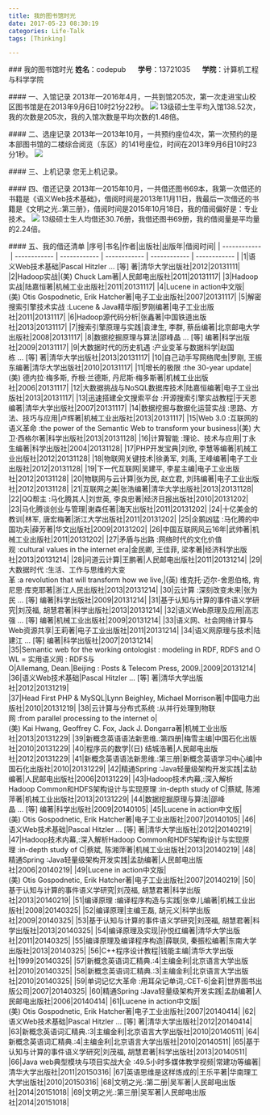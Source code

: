 ```yaml
---
title: 我的图书馆时光
date: 2017-05-23 08:30:19
categories: Life-Talk
tags: [Thinking]

---
```


### 我的图书馆时光
**姓名**：codepub&nbsp;&nbsp;&nbsp;&nbsp;&nbsp;&nbsp;**学号**：13721035&nbsp;&nbsp;&nbsp;&nbsp;&nbsp;&nbsp;**学院**：计算机工程与科学学院

#### 一、入馆记录
2013年—2016年4月，一共到馆205次，第一次走进宝山校区图书馆是在2013年9月6日10时21分22秒。
![](http://7xig3q.com1.z0.glb.clouddn.com/my_library_time_1.jpg)
13级硕士生平均入馆138.52次，我的次数是205次，我的入馆次数是平均次数的1.48倍。

#### 二、选座记录
2013年—2013年10月，一共预约座位4次，第一次预约的是本部图书馆的二楼综合阅览（东区）的141号座位，时间在2013年9月6日10时23分1秒。
![](http://7xig3q.com1.z0.glb.clouddn.com/my_library_time_2.jpg)

#### 三、上机记录
您无上机记录。

#### 四、借还记录
2013年—2015年10月，一共借还图书69本，我第一次借还的书籍是《语义Web技术基础》，借阅时间是2013年11月11日，我最后一次借还的书籍是《文明之光.:第三册》，借阅时间是2015年10月18日，我的借阅偏好是：专业技术。
![](http://7xig3q.com1.z0.glb.clouddn.com/my_library_time_3.jpg)
13级硕士生人均借还30.76册，我借还图书69册，我的借阅量是平均量的2.24倍。

#### 五、我的借还清单
|序号|书名|作者|出版社|出版年|借阅时间|
| ------------ | ------------ | ------------ | ------------ | ------------ | ------------ |
|1|语义Web技术基础|Pascal Hitzler ... [等] 著|清华大学出版社|2012|20131111|
|2|Hadoop实战|(美) Chuck Lam著|人民邮电出版社|2011|20131117|
|3|Hadoop实战|陆嘉恒著|机械工业出版社|2011|20131117|
|4|Lucene in action中文版|(美) Otis Gospodnetic, Erik Hatcher著|电子工业出版社|2007|20131117|
|5|解密搜索引擎技术实战 :Lucene & Java精华版|罗刚编著|电子工业出版社|2011|20131117|
|6|Hadoop源代码分析|张鑫著|中国铁道出版社|2013|20131117|
|7|搜索引擎原理与实践|袁津生, 李群, 蔡岳编著|北京邮电大学出版社|2008|20131117|
|8|数据挖掘原理与算法|邵峰晶 ... [等] 编著|科学出版社|2009|20131117|
|9|大数据时代的历史机遇 :产业变革与数据科学|赵国栋 ... [等] 著|清华大学出版社|2013|20131117|
|10|自己动手写网络爬虫|罗刚, 王振东编著|清华大学出版社|2010|20131117|
|11|增长的极限 :the 30-year update|(美) 德内拉·梅多斯, 乔根·兰德斯, 丹尼斯·梅多斯著|机械工业出版社|2006|20131117|
|12|大数据挑战与NoSQL数据库技术|陆嘉恒编著|电子工业出版社|2013|20131117|
|13|迅速搭建全文搜索平台 :开源搜索引擎实战教程|于天恩编著|清华大学出版社|2007|20131117|
|14|数据挖掘与数据化运营实战 :思路、方法、技巧与应用|卢辉著|机械工业出版社|2013|20131117|
|15|Web 3.0 :互联网的语义革命 :the power of the Semantic Web to transform your business|(美) 大卫·西格尔著|科学出版社|2013|20131128|
|16|计算智能 :理论、技术与应用|丁永生编著|科学出版社|2004|20131128|
|17|PHP开发宝典|刘欣, 李慧等编著|机械工业出版社|2012|20131128|
|18|物联网关键技术|徐勇军, 刘禹, 王峰编著|电子工业出版社|2012|20131128|
|19|下一代互联网|吴建平, 李星主编|电子工业出版社|2012|20131128|
|20|物联网与云计算|张为民, 赵立君, 刘玮编著|电子工业出版社|2012|20131128|
|21|互联网之美|张浩编著|清华大学出版社|2013|20131128|
|22|QQ帮主 :马化腾其人|刘世英, 李良忠著|经济日报出版社|2010|20131202|
|23|马化腾谈创业与管理|谢森任著|海天出版社|2011|20131202|
|24|十亿美金的教训|林军, 唐宏梅著|浙江大学出版社|2011|20131202|
|25|企鹅凶猛 :马化腾的中国功夫|薛芳著|华文出版社|2009|20131202|
|26|中国互联网风云16年|武帅著|机械工业出版社|2011|20131202|
|27|矛盾与出路 :网络时代的文化价值观 :cultural values in the internet era|金民卿, 王佳菲, 梁孝著|经济科学出版社|2013|20131214|
|28|问道云计算|王鹏著|人民邮电出版社|2011|20131214|
|29|大数据时代 :生活、工作与思维的大变革 :a revolution that will transform how we live,|(英) 维克托·迈尔-舍恩伯格, 肯尼思·库克耶著|浙江人民出版社|2013|20131214|
|30|云计算 :深刻改变未来|张为民 ... [等] 编著|科学出版社|2009|20131214|
|31|基于认知与计算的事件语义学研究|刘茂福, 胡慧君著|科学出版社|2013|20131214|
|32|语义Web原理及应用|高志强 ... [等] 编著|机械工业出版社|2009|20131214|
|33|语义网、社会网络计算与Web资源共享|王莉著|电子工业出版社|2011|20131214|
|34|语义网原理与技术|陆建江 ... [等] 编著|科学出版社|2007|20131214|
|35|Semantic web for the working ontologist : modeling in RDF, RDFS and OWL = 实用语义网 : RDFS与O|Allemang, Dean.|Beijing : Posts & Telecom Press, 2009.|2009|20131214|
|36|语义Web技术基础|Pascal Hitzler ... [等] 著|清华大学出版社|2012|20131219|
|37|Head First PHP & MySQL|Lynn Beighley, Michael Morrison著|中国电力出版社|2010|20131219|
|38|云计算与分布式系统 :从并行处理到物联网 :from parallel processing to the internet o|(美) Kai Hwang, Geoffrey C. Fox, Jack J. Dongarra著|机械工业出版社|2013|20131229|
|39|新概念英语语法新思维.:第四册|梅雪主编|中国石化出版社|2010|20131229|
|40|程序员的数学|(日) 结城浩著|人民邮电出版社|2012|20131229|
|41|新概念英语语法新思维.:第三册|新概念英语学习中心编|中国石化出版社|2010|20131229|
|42|精通Spring :Java轻量级架构开发实践|孟劼编著|人民邮电出版社|2006|20131229|
|43|Hadoop技术内幕,:深入解析Hadoop Common和HDFS架构设计与实现原理 :in-depth study of C|蔡斌, 陈湘萍著|机械工业出版社|2013|20131229|
|44|数据挖掘原理与算法|邵峰晶 ... [等] 编著|科学出版社|2009|20140105|
|45|Lucene in action中文版|(美) Otis Gospodnetic, Erik Hatcher著|电子工业出版社|2007|20140105|
|46|语义Web技术基础|Pascal Hitzler ... [等] 著|清华大学出版社|2012|20140219|
|47|Hadoop技术内幕,:深入解析Hadoop Common和HDFS架构设计与实现原理 :in-depth study of C|蔡斌, 陈湘萍著|机械工业出版社|2013|20140219|
|48|精通Spring :Java轻量级架构开发实践|孟劼编著|人民邮电出版社|2006|20140219|
|49|Lucene in action中文版|(美) Otis Gospodnetic, Erik Hatcher著|电子工业出版社|2007|20140219|
|50|基于认知与计算的事件语义学研究|刘茂福, 胡慧君著|科学出版社|2013|20140219|
|51|编译原理 :编译程序构造与实践|张幸儿编著|机械工业出版社|2008|20140325|
|52|编译原理|主编王磊, 胡元义|科学出版社|2009|20140325|
|53|基于认知与计算的事件语义学研究|刘茂福, 胡慧君著|科学出版社|2013|20140325|
|54|编译原理及实现|孙悦红编著|清华大学出版社|2011|20140325|
|55|编译原理及编译程序构造|薛联凤, 秦振松编著|东南大学出版社|2013|20140325|
|56|C++程序设计教程|钱能主编|清华大学出版社|1999|20140325|
|57|新概念英语词汇精典.:4|主编金利|北京语言大学出版社|2010|20140325|
|58|新概念英语词汇精典.:3|主编金利|北京语言大学出版社|2010|20140325|
|59|单词记忆大革命 :用耳朵记单词,:CET-6|金莉|世界图书出版公司|2007|20140325|
|60|精通Spring :Java轻量级架构开发实践|孟劼编著|人民邮电出版社|2006|20140414|
|61|Lucene in action中文版|(美) Otis Gospodnetic, Erik Hatcher著|电子工业出版社|2007|20140414|
|62|语义Web技术基础|Pascal Hitzler ... [等] 著|清华大学出版社|2012|20140414|
|63|新概念英语词汇精典.:3|主编金利|北京语言大学出版社|2010|20140511|
|64|新概念英语词汇精典.:4|主编金利|北京语言大学出版社|2010|20140511|
|65|基于认知与计算的事件语义学研究|刘茂福, 胡慧君著|科学出版社|2013|20140511|
|66|Java web典型模块与项目实战大全 :49.5小时多媒体教学视频|常建功等编著|清华大学出版社|2011|20150316|
|67|英语思维是这样炼成的|王乐平著|华南理工大学出版社|2010|20150316|
|68|文明之光.:第二册|吴军著|人民邮电出版社|2014|20151018|
|69|文明之光.:第三册|吴军著|人民邮电出版社|2014|20151018|